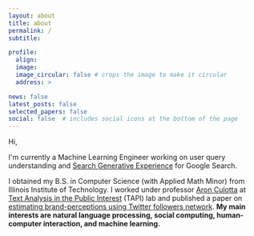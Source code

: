 ```yaml
---
layout: about
title: about
permalink: /
subtitle:

profile:
  align: 
  image: 
  image_circular: false # crops the image to make it circular
  address: >

news: false
latest_posts: false
selected_papers: false
social: false  # includes social icons at the bottom of the page
---
```

Hi,

I'm currently a Machine Learning Engineer working on user query understanding and [Search Generative Experience](https://labs.google/sge/?utm_source=sem&utm_medium=cpc&utm_campaign=us-search-sge-skws-exa&utm_content=rsa&gclid=CjwKCAjw_uGmBhBREiwAeOfsd8o6O0xzMW9mIG80dSOXBkSzhG7VfDRA7guFQrmF2uhHCR37uQWavRoCuKYQAvD_BwE&gclsrc=aw.ds) for Google Search.

I obtained my B.S. in Computer Science (with Applied Math Minor) from Illinois Institute of Technology. I worked under professor [Aron Culotta](https://sse.tulane.edu/cs/faculty/culotta) at [Text Analysis in the Public Interest](https://tapilab.github.io/) (TAPI) lab and published a paper on [estimating brand-perceptions using Twitter followers network](https://dl.acm.org/doi/10.1145/3341161.3343675). **My main interests are natural language processing, social computing, human-computer interaction, and machine learning.**